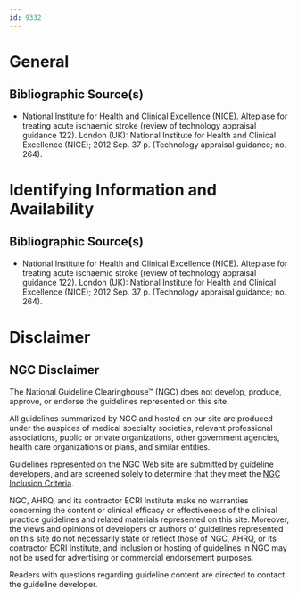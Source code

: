 ```yaml
---
id: 9332
---
```


# General

## Bibliographic Source(s)

- National Institute for Health and Clinical Excellence (NICE). Alteplase for treating acute ischaemic stroke (review of technology appraisal guidance 122). London (UK): National Institute for Health and Clinical Excellence (NICE); 2012 Sep. 37 p. (Technology appraisal guidance; no. 264).

# Identifying Information and Availability

## Bibliographic Source(s)

- National Institute for Health and Clinical Excellence (NICE). Alteplase for treating acute ischaemic stroke (review of technology appraisal guidance 122). London (UK): National Institute for Health and Clinical Excellence (NICE); 2012 Sep. 37 p. (Technology appraisal guidance; no. 264).

# Disclaimer

## NGC Disclaimer

The National Guideline Clearinghouse™ (NGC) does not develop, produce, approve, or endorse the guidelines represented on this site.

All guidelines summarized by NGC and hosted on our site are produced under the auspices of medical specialty societies, relevant professional associations, public or private organizations, other government agencies, health care organizations or plans, and similar entities.

Guidelines represented on the NGC Web site are submitted by guideline developers, and are screened solely to determine that they meet the [NGC Inclusion Criteria](/help-and-about/summaries/inclusion-criteria).

NGC, AHRQ, and its contractor ECRI Institute make no warranties concerning the content or clinical efficacy or effectiveness of the clinical practice guidelines and related materials represented on this site. Moreover, the views and opinions of developers or authors of guidelines represented on this site do not necessarily state or reflect those of NGC, AHRQ, or its contractor ECRI Institute, and inclusion or hosting of guidelines in NGC may not be used for advertising or commercial endorsement purposes.

Readers with questions regarding guideline content are directed to contact the guideline developer.

